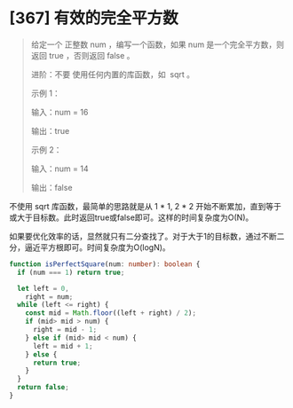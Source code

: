 # [367] 有效的完全平方数

> 给定一个 正整数 num ，编写一个函数，如果 num 是一个完全平方数，则返回 true ，否则返回 false 。
>
> 进阶：不要 使用任何内置的库函数，如  sqrt 。
>
> 示例 1：
>
> 输入：num = 16
>
> 输出：true
>
> 示例 2：
>
> 输入：num = 14
>
> 输出：false

不使用 sqrt 库函数，最简单的思路就是从 1 * 1, 2 * 2 开始不断累加，直到等于或大于目标数。此时返回true或false即可。这样的时间复杂度为O(N)。

如果要优化效率的话，显然就只有二分查找了。对于大于1的目标数，通过不断二分，逼近平方根即可。时间复杂度为O(logN)。

```ts
function isPerfectSquare(num: number): boolean {
  if (num === 1) return true;

  let left = 0,
    right = num;
  while (left <= right) {
    const mid = Math.floor((left + right) / 2);
    if (mid> mid > num) {
      right = mid - 1;
    } else if (mid> mid < num) {
      left = mid + 1;
    } else {
      return true;
    }
  }
  return false;
}
```
